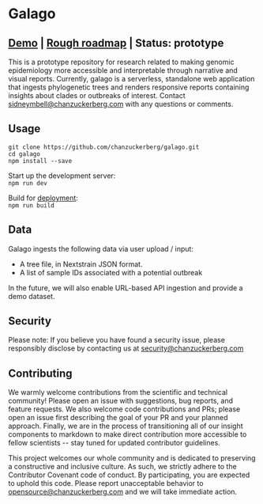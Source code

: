 # Galago 
## [Demo](https://chanzuckerberg.github.io/galago/) | [Rough roadmap](https://github.com/orgs/chanzuckerberg/projects/14/views/7) | Status: prototype
This is a prototype repository for research related to making genomic epidemiology more accessible and interpretable through narrative and visual reports. Currently, galago is a serverless, standalone web application that ingests phylogenetic trees and renders responsive reports containing insights about clades or outbreaks of interest. Contact sidneymbell@chanzuckerberg.com with any questions or comments.

## Usage
```
git clone https://github.com/chanzuckerberg/galago.git  
cd galago 
npm install --save  
```
Start up the development server:  
```npm run dev```  

Build for [deployment](https://dev.to/imomaliev/creating-vite-vue-ts-template-deploy-to-github-pages-4c88):  
```npm run build```  


## Data

Galago ingests the following data via user upload / input:  
* A tree file, in Nextstrain JSON format. 
* A list of sample IDs associated with a potential outbreak

In the future, we will also enable URL-based API ingestion and provide a demo dataset.

## Security

Please note: If you believe you have found a security issue, please responsibly disclose by contacting us at security@chanzuckerberg.com

## Contributing

We warmly welcome contributions from the scientific and technical community! Please open an issue with suggestions, bug reports, and feature requests. We also welcome code contributions and PRs; please open an issue first describing the goal of your PR and your planned approach. Finally, we are in the process of transitioning all of our insight components to markdown to make direct contribution more accessible to fellow scientists -- stay tuned for updated contributor guidelines.

This project welcomes our whole community and is dedicated to preserving a constructive and inclusive culture. As such, we strictly adhere to the Contributor Covenant code of conduct. By participating, you are expected to uphold this code. Please report unacceptable behavior to opensource@chanzuckerberg.com and we will take immediate action.
